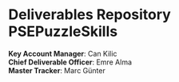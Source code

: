 # Deliverables Repository PSEPuzzleSkills
**Key Account Manager**: Can Kilic <br />
**Chief Deliverable Officer**: Emre Alma <br />
**Master Tracker**: Marc Günter <br />
